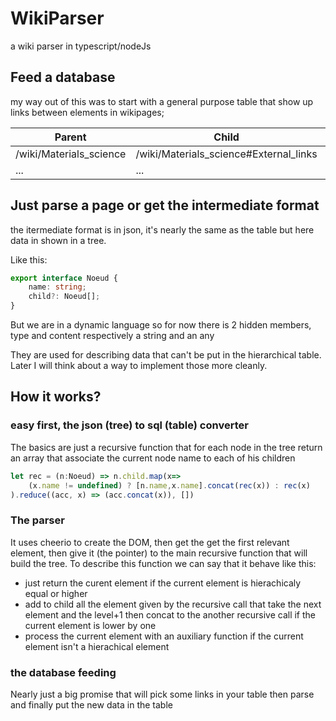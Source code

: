 # WikiParser
a wiki parser in typescript/nodeJs

## Feed a database

my way out of this was to start with a general purpose table that show up links between elements in wikipages;

|         Parent          |                Child                   |     Location     |
|-------------------------|----------------------------------------|------------------|
| /wiki/Materials_science | /wiki/Materials_science#External_links | Materials_science|
|      ...                |                ...                     |     ...          |

## Just parse a page or get the intermediate format

the itermediate format is in json, it's nearly the same as the table
but here data in shown in a tree.

Like this:

```ts
export interface Noeud {
    name: string;
    child?: Noeud[];
}
```

But we are in a dynamic language so for now there is 2 hidden members,
type and content respectively a string and an any

They are used for describing data that can't be put in the hierarchical table.
Later I will think about a way to implement those more cleanly.

## How it works?

### easy first, the json (tree) to sql (table) converter

The basics are just a recursive function that for each node in the tree return an array that associate the current node name to each of his children

```ts
let rec = (n:Noeud) => n.child.map(x=>
    (x.name != undefined) ? [n.name,x.name].concat(rec(x)) : rec(x)
).reduce((acc, x) => (acc.concat(x)), [])
```

### The parser

It uses cheerio to create the DOM,
then get the get the first relevant element,
then give it (the pointer) to the main recursive function that will build the tree.
To describe this function we can say that it behave like this:
* just return the curent element if the current element is hierachicaly equal or higher
* add to child all the element given by the recursive call that take the next element and the level+1 then concat to the another recursive call if the current element is lower by one
* process the current element with an auxiliary function if the current element isn't a hierachical element

### the database feeding

Nearly just a big promise that will pick some links in your table then parse and finally put the new data in the table